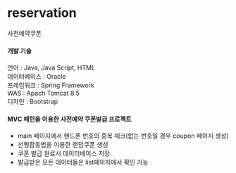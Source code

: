 # reservation
사전예약쿠폰

#### 개발 기술  
언어 : Java, Java Script, HTML  
데이터베이스 : Oracle  
프레임워크 : Spring Framework  
WAS : Apach Tomcat 8.5  
디자인 : Bootstrap

#### MVC 패턴을 이용한 사전예약 쿠폰발급 프로젝트
- main 페이지에서 핸드폰 번호의 중복 체크(없는 번호일 경우 coupon 페이지 생성)  
- 선형합동법을 이용한 랜덤쿠폰 생성  
- 쿠폰 발급 완료시 데이터베이스 저장  
- 발급받은 모든 데이터들은 list페이지에서 확인 가능

